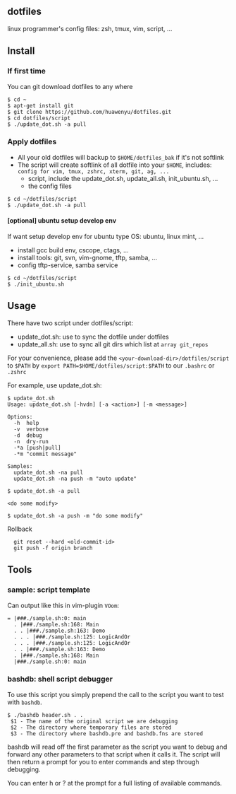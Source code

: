 ## dotfiles

linux programmer's config files: zsh, tmux, vim, script, ...

## Install

### If first time
You can git download dotfiles to any where
```Shell
$ cd ~
$ apt-get install git
$ git clone https://github.com/huawenyu/dotfiles.git
$ cd dotfiles/script
$ ./update_dot.sh -a pull
```

### Apply dotfiles
- All your old dotfiles will backup to `$HOME/dotfiles_bak` if it's not softlink
- The script will create softlink of all dotfile into your `$HOME`, includes: `config for vim, tmux, zshrc, xterm, git, ag, ...`
  * script, include the update_dot.sh, update_all.sh, init_ubuntu.sh, ...
  * the config files

```Shell
$ cd ~/dotfiles/script
$ ./update_dot.sh -a pull
```

#### [optional] ubuntu setup develop env
If want setup develop env for ubuntu type OS: ubuntu, linux mint, ...
- install gcc build env, cscope, ctags, ...
- install tools: git, svn, vim-gnome, tftp, samba, ...
- config tftp-service, samba service

```Shell
$ cd ~/dotfiles/script
$ ./init_ubuntu.sh
```

## Usage

There have two script under dotfiles/script:
- update_dot.sh: use to sync the dotfile under dotfiles
- update_all.sh: use to sync all git dirs which list at `array git_repos`

For your convenience, please add the `<your-download-dir>/dotfiles/script` to `$PATH` by
`export PATH=$HOME/dotfiles/script:$PATH` to our `.bashrc` or `.zshrc`

For example, use update_dot.sh:
```Shell
$ update_dot.sh
Usage: update_dot.sh [-hvdn] [-a <action>] [-m <message>]

Options:
  -h  help
  -v  verbose
  -d  debug
  -n  dry-run
  -*a [push|pull]
  -*m "commit message"

Samples:
  update_dot.sh -na pull
  update_dot.sh -na push -m "auto update"

$ update_dot.sh -a pull

<do some modify>

$ update_dot.sh -a push -m "do some modify"
```

Rollback  
```Shell
  git reset --hard <old-commit-id>  
  git push -f origin branch  
```
## Tools

### sample: script template

Can output like this in vim-plugin `VOom`:
```Code
= |###./sample.sh:0: main
  . |###./sample.sh:168: Main
  . . |###./sample.sh:163: Demo
  . . . |###./sample.sh:125: LogicAndOr
  . . . |###./sample.sh:125: LogicAndOr
  . . |###./sample.sh:163: Demo
  . |###./sample.sh:168: Main
  |###./sample.sh:0: main
```

### bashdb: shell script debugger

To use this script you simply prepend the call to the script you want to test with `bashdb`.
```Shell
$ ./bashdb header.sh . .
 $1 - The name of the original script we are debugging
 $2 - The directory where temporary files are stored
 $3 - The directory where bashdb.pre and bashdb.fns are stored
```
bashdb will read off the first parameter as the script you want to debug and forward any other parameters to that script when it calls it. The script will then return a prompt for you to enter commands and step through debugging.

You can enter h or ? at the prompt for a full listing of available commands.

